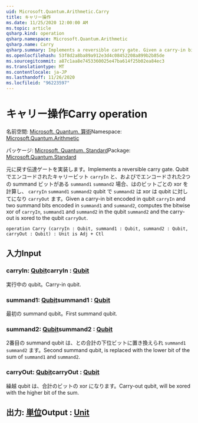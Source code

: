 ```yaml
---
uid: Microsoft.Quantum.Arithmetic.Carry
title: キャリー操作
ms.date: 11/25/2020 12:00:00 AM
ms.topic: article
qsharp.kind: operation
qsharp.namespace: Microsoft.Quantum.Arithmetic
qsharp.name: Carry
qsharp.summary: Implements a reversible carry gate. Given a carry-in bit encoded in qubit `carryIn` and two summand bits encoded in `summand1` and `summand2`, computes the bitwise xor of `carryIn`, `summand1` and `summand2` in the qubit `summand2` and the carry-out is xored to the qubit `carryOut`.
ms.openlocfilehash: 53f8d2a8ba89a912e3d4c08452208a899b2b85de
ms.sourcegitcommit: a87c1aa8e7453360025e47ba614f25b02ea84ec3
ms.translationtype: MT
ms.contentlocale: ja-JP
ms.lasthandoff: 11/26/2020
ms.locfileid: "96223597"
---
```

# <a name="carry-operation"></a><span data-ttu-id="35a21-102">キャリー操作</span><span class="sxs-lookup"><span data-stu-id="35a21-102">Carry operation</span></span>

<span data-ttu-id="35a21-103">名前空間: [Microsoft. Quantum. 算術](xref:Microsoft.Quantum.Arithmetic)</span><span class="sxs-lookup"><span data-stu-id="35a21-103">Namespace: [Microsoft.Quantum.Arithmetic](xref:Microsoft.Quantum.Arithmetic)</span></span>

<span data-ttu-id="35a21-104">パッケージ: [Microsoft. Quantum. Standard](https://nuget.org/packages/Microsoft.Quantum.Standard)</span><span class="sxs-lookup"><span data-stu-id="35a21-104">Package: [Microsoft.Quantum.Standard](https://nuget.org/packages/Microsoft.Quantum.Standard)</span></span>


<span data-ttu-id="35a21-105">元に戻す伝達ゲートを実装します。</span><span class="sxs-lookup"><span data-stu-id="35a21-105">Implements a reversible carry gate.</span></span> <span data-ttu-id="35a21-106">Qubit でエンコードされたキャリービット `carryIn` と、およびでエンコードされた2つの summand ビットがある `summand1` `summand2` 場合、はのビットごとの xor を計算し、 `carryIn` `summand1` `summand2` qubit で `summand2` は xor は qubit に対してになり `carryOut` ます。</span><span class="sxs-lookup"><span data-stu-id="35a21-106">Given a carry-in bit encoded in qubit `carryIn` and two summand bits encoded in `summand1` and `summand2`, computes the bitwise xor of `carryIn`, `summand1` and `summand2` in the qubit `summand2` and the carry-out is xored to the qubit `carryOut`.</span></span>

```qsharp
operation Carry (carryIn : Qubit, summand1 : Qubit, summand2 : Qubit, carryOut : Qubit) : Unit is Adj + Ctl
```


## <a name="input"></a><span data-ttu-id="35a21-107">入力</span><span class="sxs-lookup"><span data-stu-id="35a21-107">Input</span></span>

### <a name="carryin--qubit"></a><span data-ttu-id="35a21-108">carryIn: [Qubit](xref:microsoft.quantum.lang-ref.qubit)</span><span class="sxs-lookup"><span data-stu-id="35a21-108">carryIn : [Qubit](xref:microsoft.quantum.lang-ref.qubit)</span></span>

<span data-ttu-id="35a21-109">実行中の qubit。</span><span class="sxs-lookup"><span data-stu-id="35a21-109">Carry-in qubit.</span></span>


### <a name="summand1--qubit"></a><span data-ttu-id="35a21-110">summand1: [Qubit](xref:microsoft.quantum.lang-ref.qubit)</span><span class="sxs-lookup"><span data-stu-id="35a21-110">summand1 : [Qubit](xref:microsoft.quantum.lang-ref.qubit)</span></span>

<span data-ttu-id="35a21-111">最初の summand qubit。</span><span class="sxs-lookup"><span data-stu-id="35a21-111">First summand qubit.</span></span>


### <a name="summand2--qubit"></a><span data-ttu-id="35a21-112">summand2: [Qubit](xref:microsoft.quantum.lang-ref.qubit)</span><span class="sxs-lookup"><span data-stu-id="35a21-112">summand2 : [Qubit](xref:microsoft.quantum.lang-ref.qubit)</span></span>

<span data-ttu-id="35a21-113">2番目の summand qubit は、との合計の下位ビットに置き換えられ `summand1` `summand2` ます。</span><span class="sxs-lookup"><span data-stu-id="35a21-113">Second summand qubit, is replaced with the lower bit of the sum of `summand1` and `summand2`.</span></span>


### <a name="carryout--qubit"></a><span data-ttu-id="35a21-114">carryOut: [Qubit](xref:microsoft.quantum.lang-ref.qubit)</span><span class="sxs-lookup"><span data-stu-id="35a21-114">carryOut : [Qubit](xref:microsoft.quantum.lang-ref.qubit)</span></span>

<span data-ttu-id="35a21-115">繰越 qubit は、合計のビットの xor になります。</span><span class="sxs-lookup"><span data-stu-id="35a21-115">Carry-out qubit, will be xored with the higher bit of the sum.</span></span>



## <a name="output--unit"></a><span data-ttu-id="35a21-116">出力: [単位](xref:microsoft.quantum.lang-ref.unit)</span><span class="sxs-lookup"><span data-stu-id="35a21-116">Output : [Unit](xref:microsoft.quantum.lang-ref.unit)</span></span>

